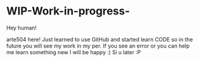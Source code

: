 # WIP-Work-in-progress-

Hey human!

arte504 here!
Just learned to use GitHub and started learn CODE so in the future you will see my work in my per.
If you see an error or you can help me learn something new I will be happy :)
Si u later :P
